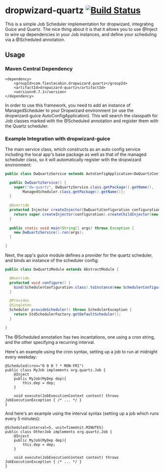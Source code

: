 dropwizard-quartz [![Build Status](https://travis-ci.org/jaredstehler/dropwizard-quartz.svg?branch=master)](https://travis-ci.org/jaredstehler/dropwizard-quartz)
=================

This is a simple Job Scheduler implementation for dropwizard, integrating Guice and Quartz. The nice thing about it is that it allows you to use @Inject to wire up dependencies in your Job instances, and define your scheduling via a @Scheduled annotation.

Usage
-----

### Maven Central Dependency ###

    <dependency>
        <groupId>com.fiestacabin.dropwizard.quartz</groupId>
        <artifactId>dropwizard-quartz</artifactId>
        <version>0.7.1</version>
    </dependency>

In order to use this framework, you need to add an instance of ManagedScheduler to your Dropwizard environment (or use the dropwizard-guice AutoConfigApplication). This will search the classpath for Job classes marked with the @Scheduled annotation and register them with the Quartz scheduler.

### Example Integration with dropwizard-guice ###

The main service class, which constructs as an auto config service including the local app's base package as well as that of the managed scheduler class, so it will automatically register with the dropwizard environment:

```java
public class DwQuartzService extends AutoConfigApplication<DwQuartzConfiguration> {

  public DwQuartzService() {
    super("dw-quartz", DwQuartzService.class.getPackage().getName(), 
        ManagedScheduler.class.getPackage().getName());
  }
  
  @Override
  protected Injector createInjector(DwQuartzConfiguration configuration) {
    return super.createInjector(configuration).createChildInjector(new DwQuartzModule());
  }
  
  public static void main(String[] args) throws Exception {
    new DwQuartzService().run(args);
  }

}
```

Next, the app's guice module defines a provider for the quartz scheduler, and binds an instance of the scheduler config:

```java
public class DwQuartzModule extends AbstractModule {

  @Override
  protected void configure() {
    bind(SchedulerConfiguration.class).toInstance(new SchedulerConfiguration("sandbox"));
  }

  @Provides
  @Singleton
  Scheduler provideScheduler() throws SchedulerException {
    return StdSchedulerFactory.getDefaultScheduler();
  }

}
```

The @Scheduled annotation has two incantations, one using a cron string, and the other specifying a recurring interval.

Here's an example using the cron syntax, setting up a job to run at midnight every weekday:

    @Scheduled(cron="0 0 0 ? * MON-FRI")
    public class MyJob implements org.quartz.Job {
        @Inject
        public MyJob(MyDep dep){
            this.dep = dep;
        }
   
        void execute(JobExecutionContext context) throws JobExecutionException { /* ... */ }
    }

And here's an example using the interval syntax (setting up a job which runs every 5 minutes):

    @Scheduled(interval=5, unit=TimeUnit.MINUTES)
    public class OtherJob implements org.quartz.Job {
        @Inject
        public MyJob(MyDep dep){
            this.dep = dep;
        }
   
        void execute(JobExecutionContext context) throws JobExecutionException { /* ... */ }
    }
